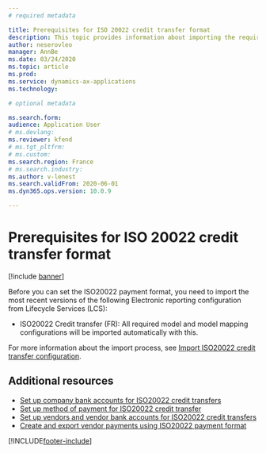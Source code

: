```yaml
---
# required metadata

title: Prerequisites for ISO 20022 credit transfer format 
description: This topic provides information about importing the requirements needed to set the ISO20022 (FR) (pain.001) payment format.
author: neserovleo
manager: AnnBe
ms.date: 03/24/2020
ms.topic: article
ms.prod: 
ms.service: dynamics-ax-applications
ms.technology: 

# optional metadata

ms.search.form: 
audience: Application User
# ms.devlang: 
ms.reviewer: kfend
# ms.tgt_pltfrm: 
# ms.custom: 
ms.search.region: France
# ms.search.industry: 
ms.author: v-lenest
ms.search.validFrom: 2020-06-01
ms.dyn365.ops.version: 10.0.9

---
```


# Prerequisites for ISO 20022 credit transfer format

[!include [banner](../includes/banner.md)]


Before you can set the ISO20022 payment format, you need to import the most recent versions of the following Electronic reporting configuration from Lifecycle Services (LCS):

- ISO20022 Credit transfer (FR): All required model and model mapping configurations will be imported automatically with this.

For more information about the import process, see [Import ISO20022 credit transfer configuration](tasks/import-iso20022-credit-transfer-configuration.md).

## Additional resources

- [Set up company bank accounts for ISO20022 credit transfers](tasks/set-up-company-bank-accounts-iso20022-credit-transfers.md)
- [Set up method of payment for ISO20022 credit transfer](tasks/set-up-method-payment-iso20022-credit-transfer.md)
- [Set up vendors and vendor bank accounts for ISO20022 credit transfers](tasks/set-up-vendor-iso20022-credit-transfers.md)
- [Create and export vendor payments using ISO20022 payment format](tasks/create-export-vendor-payments-iso20022-payment-format.md)


[!INCLUDE[footer-include](../../includes/footer-banner.md)]